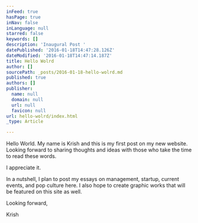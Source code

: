 ```yaml
---
inFeed: true
hasPage: true
inNav: false
inLanguage: null
starred: false
keywords: []
description: 'Inaugural Post '
datePublished: '2016-01-18T14:47:28.126Z'
dateModified: '2016-01-18T14:47:14.187Z'
title: Hello Wolrd
author: []
sourcePath: _posts/2016-01-18-hello-wolrd.md
published: true
authors: []
publisher:
  name: null
  domain: null
  url: null
  favicon: null
url: hello-wolrd/index.html
_type: Article

---
```

Hello World. My name is Krish and this is my first post on my new website. Looking forward to sharing thoughts and ideas with those who take the time to read these words.

I appreciate it. 

In a nutshell, I plan to post my essays on management, startup, current events, and pop culture here. I also hope to create graphic works that will be featured on this site as well.

Looking forward,

Krish